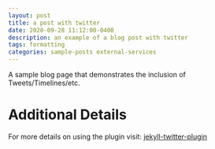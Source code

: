 ```yaml
---
layout: post
title: a post with twitter
date: 2020-09-28 11:12:00-0400
description: an example of a blog post with twitter
tags: formatting
categories: sample-posts external-services
---
```

A sample blog page that demonstrates the inclusion of Tweets/Timelines/etc.

# Additional Details
For more details on using the plugin visit: [jekyll-twitter-plugin](https://github.com/rob-murray/jekyll-twitter-plugin)
